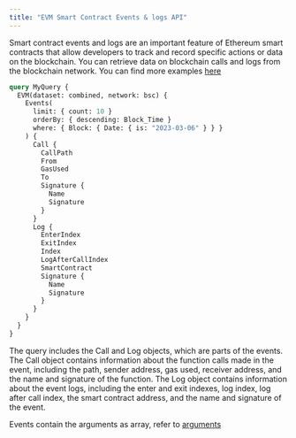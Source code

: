 ```yaml
---
title: "EVM Smart Contract Events & logs API"
---
```


<head>
<meta name="title" content="EVM Smart Contract Events & logs API"/>

<meta name="description" content="Get Ethereum Smart Contract Event data using Events API. Explore events in-depth using detailed information of events."/>

<meta name="keywords" content="Ethereum, Smart contract events, USDT contract, Ethereum event monitoring, Event signature, event timestamp, event tracking, Contract signature, Ethereum event"/>

<meta name="robots" content="index, follow"/>
<meta http-equiv="Content-Type" content="text/html; charset=utf-8"/>
<meta name="language" content="English"/>

<!-- Open Graph / Facebook -->
<meta property="og:type" content="website" />

<meta property="og:title" content="EVM Smart Contract Events & logs API" />

<meta property="og:description" content="Get Ethereum Smart Contract Event data using Events API. Explore events in-depth using detailed information of events."/>

<!-- Twitter -->
<meta property="twitter:card" content="summary_large_image" />

<meta property="twitter:title" content="EVM Smart Contract Events & logs API" />

<meta property="twitter:description" content="Get Ethereum Smart Contract Event data using Events API. Explore events in-depth using detailed information of events." />
</head>

Smart contract events and logs are an important feature of Ethereum smart contracts that allow developers to track and record specific actions or data on the blockchain.
You can retrieve data on blockchain calls and logs from the blockchain network. You can find more examples [here](/docs/examples/events/events_api)

```graphql
query MyQuery {
  EVM(dataset: combined, network: bsc) {
    Events(
      limit: { count: 10 }
      orderBy: { descending: Block_Time }
      where: { Block: { Date: { is: "2023-03-06" } } }
    ) {
      Call {
        CallPath
        From
        GasUsed
        To
        Signature {
          Name
          Signature
        }
      }
      Log {
        EnterIndex
        ExitIndex
        Index
        LogAfterCallIndex
        SmartContract
        Signature {
          Name
          Signature
        }
      }
    }
  }
}
```

The query includes the Call and Log objects, which are parts of the events. The Call object contains information about the function calls made in the event, including the path, sender address, gas used, receiver address, and the name and signature of the function. The Log object contains information about the event logs, including the enter and exit indexes, log index, log after call index, the smart contract address, and the name and signature of the event.

Events contain the arguments as array, refer to [arguments](/docs/schema/evm/arguments)
